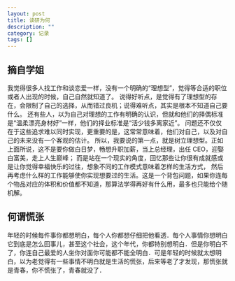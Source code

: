 ```yaml
---
layout: post
title: 读研为何
description: ""
category: 记录
tags: []
---
```


## 摘自学姐
我觉得很多人找工作和谈恋爱一样，没有一个明确的“理想型”，觉得等合适的职位或者人出现的时候，自己自然就知道了。
说得好听点，是觉得有了理想型的存在，会限制了自己的选择，从而错过良机；说得难听点，其实是根本不知道自己要什么。
还有些人，以为自己对理想的工作有明确的认识，但就和他们的择偶标准是“温柔漂亮身材好”一样，他们的择业标准是“活少钱多离家近”。
问题还不仅仅在于这些追求难以同时实现，更重要的是，这常常意味着，他们对自己，以及对自己的未来没有一个客观的估计。
所以，我要说的第一点，就是树立理想型。正如上面所说，这不是要你做白日梦，畅想升职加薪，当上总经理，出任 CEO，迎娶白富美，走上人生巅峰；
而是站在一个现实的角度，回忆那些让你很有成就感或是让你觉得幸福快乐的过往，想象不同的工作模式意味着怎样的生活方式，
然后再考虑什么样的工作能够使你实现想要过的生活。这是一个背包问题，如果你连每个物品对应的体积和价值都不知道，那算法学得再好有什么用，最多也只能给个随机解。

## 何谓慌张
年轻的时候每件事你都想明白，每个人你都想仔细把他看透．每个人事情你想明白它到底是怎么回事儿，甚至这个社会，这个年代，你都特别想明白．但是你明白不了，你连自己最爱的人坐你对面你可能都不能全明白．可是年轻的时候就太想明白，以为老觉得有一些事情不明白就是生活的慌张，后来等老了才发现，那慌张就是青春，你不慌张了，青春就没了．
